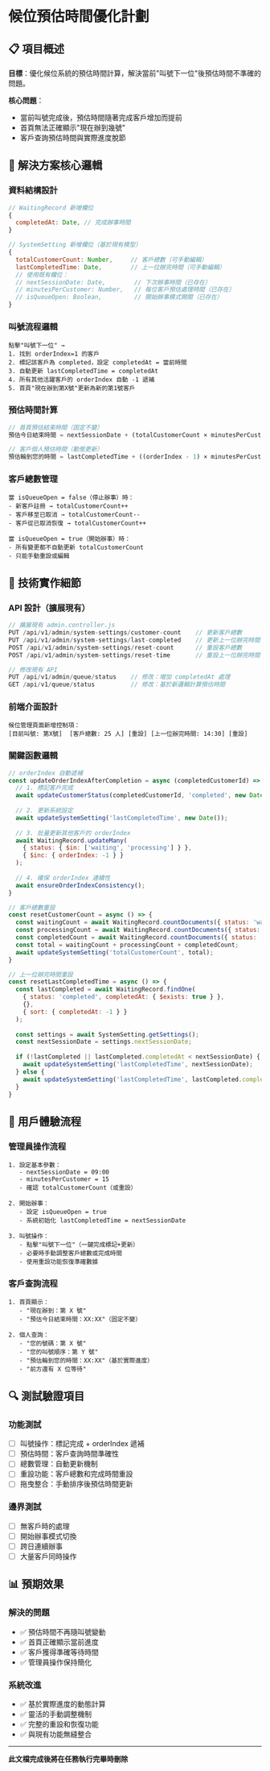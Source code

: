 # 候位預估時間優化計劃

## 📋 項目概述

**目標**：優化候位系統的預估時間計算，解決當前"叫號下一位"後預估時間不準確的問題。

**核心問題**：
- 當前叫號完成後，預估時間隨著完成客戶增加而提前
- 首頁無法正確顯示"現在辦到幾號"
- 客戶查詢預估時間與實際進度脫節

## 🎯 解決方案核心邏輯

### 資料結構設計
```javascript
// WaitingRecord 新增欄位
{
  completedAt: Date, // 完成辦事時間
}

// SystemSetting 新增欄位（基於現有模型）
{
  totalCustomerCount: Number,     // 客戶總數（可手動編輯）
  lastCompletedTime: Date,        // 上一位辦完時間（可手動編輯）
  // 使用既有欄位：
  // nextSessionDate: Date,        // 下次辦事時間（已存在）
  // minutesPerCustomer: Number,   // 每位客戶預估處理時間（已存在）
  // isQueueOpen: Boolean,         // 開始辦事模式開關（已存在）
}
```

### 叫號流程邏輯
```
點擊"叫號下一位" →
1. 找到 orderIndex=1 的客戶
2. 標記該客戶為 completed，設定 completedAt = 當前時間
3. 自動更新 lastCompletedTime = completedAt
4. 所有其他活躍客戶的 orderIndex 自動 -1 遞補
5. 首頁"現在辦到第X號"更新為新的第1號客戶
```

### 預估時間計算
```javascript
// 首頁預估結束時間（固定不變）
預估今日結束時間 = nextSessionDate + (totalCustomerCount × minutesPerCustomer)

// 客戶個人預估時間（動態更新）
預估輪到您的時間 = lastCompletedTime + ((orderIndex - 1) × minutesPerCustomer)
```

### 客戶總數管理
```
當 isQueueOpen = false（停止辦事）時：
- 新客戶註冊 → totalCustomerCount++
- 客戶移至已取消 → totalCustomerCount--
- 客戶從已取消恢復 → totalCustomerCount++

當 isQueueOpen = true（開始辦事）時：
- 所有變更都不自動更新 totalCustomerCount
- 只能手動重設或編輯
```

## 🔧 技術實作細節

### API 設計（擴展現有）
```javascript
// 擴展現有 admin.controller.js
PUT /api/v1/admin/system-settings/customer-count    // 更新客戶總數
PUT /api/v1/admin/system-settings/last-completed    // 更新上一位辦完時間
POST /api/v1/admin/system-settings/reset-count      // 重設客戶總數
POST /api/v1/admin/system-settings/reset-time       // 重設上一位辦完時間

// 修改現有 API
PUT /api/v1/admin/queue/status    // 修改：增加 completedAt 處理
GET /api/v1/queue/status          // 修改：基於新邏輯計算預估時間
```

### 前端介面設計
```
候位管理頁面新增控制項：
[目前叫號: 第X號]  [客戶總數: 25 人] [重設] [上一位辦完時間: 14:30] [重設]
```

### 關鍵函數邏輯
```javascript
// orderIndex 自動遞補
const updateOrderIndexAfterCompletion = async (completedCustomerId) => {
  // 1. 標記客戶完成
  await updateCustomerStatus(completedCustomerId, 'completed', new Date());
  
  // 2. 更新系統設定
  await updateSystemSetting('lastCompletedTime', new Date());
  
  // 3. 批量更新其他客戶的 orderIndex
  await WaitingRecord.updateMany(
    { status: { $in: ['waiting', 'processing'] } },
    { $inc: { orderIndex: -1 } }
  );
  
  // 4. 確保 orderIndex 連續性
  await ensureOrderIndexConsistency();
}

// 客戶總數重設
const resetCustomerCount = async () => {
  const waitingCount = await WaitingRecord.countDocuments({ status: 'waiting' });
  const processingCount = await WaitingRecord.countDocuments({ status: 'processing' });
  const completedCount = await WaitingRecord.countDocuments({ status: 'completed' });
  const total = waitingCount + processingCount + completedCount;
  await updateSystemSetting('totalCustomerCount', total);
}

// 上一位辦完時間重設
const resetLastCompletedTime = async () => {
  const lastCompleted = await WaitingRecord.findOne(
    { status: 'completed', completedAt: { $exists: true } },
    {},
    { sort: { completedAt: -1 } }
  );
  
  const settings = await SystemSetting.getSettings();
  const nextSessionDate = settings.nextSessionDate;
  
  if (!lastCompleted || lastCompleted.completedAt < nextSessionDate) {
    await updateSystemSetting('lastCompletedTime', nextSessionDate);
  } else {
    await updateSystemSetting('lastCompletedTime', lastCompleted.completedAt);
  }
}
```

## 📱 用戶體驗流程

### 管理員操作流程
```
1. 設定基本參數：
   - nextSessionDate = 09:00
   - minutesPerCustomer = 15
   - 確認 totalCustomerCount（或重設）

2. 開始辦事：
   - 設定 isQueueOpen = true
   - 系統初始化 lastCompletedTime = nextSessionDate

3. 叫號操作：
   - 點擊"叫號下一位"（一鍵完成標記+更新）
   - 必要時手動調整客戶總數或完成時間
   - 使用重設功能恢復準確數據
```

### 客戶查詢流程
```
1. 首頁顯示：
   - "現在辦到：第 X 號"
   - "預估今日結束時間：XX:XX"（固定不變）

2. 個人查詢：
   - "您的號碼：第 X 號"
   - "您的叫號順序：第 Y 號"
   - "預估輪到您的時間：XX:XX"（基於實際進度）
   - "前方還有 X 位等待"
```

## 🔍 測試驗證項目

### 功能測試
- [ ] 叫號操作：標記完成 + orderIndex 遞補
- [ ] 預估時間：客戶查詢時間準確性
- [ ] 總數管理：自動更新機制
- [ ] 重設功能：客戶總數和完成時間重設
- [ ] 拖曳整合：手動排序後預估時間更新

### 邊界測試
- [ ] 無客戶時的處理
- [ ] 開始辦事模式切換
- [ ] 跨日連續辦事
- [ ] 大量客戶同時操作

## 📊 預期效果

### 解決的問題
- ✅ 預估時間不再隨叫號變動
- ✅ 首頁正確顯示當前進度
- ✅ 客戶獲得準確等待時間
- ✅ 管理員操作保持簡化

### 系統改進
- ✅ 基於實際進度的動態計算
- ✅ 靈活的手動調整機制
- ✅ 完整的重設和恢復功能
- ✅ 與現有功能無縫整合

---

**此文檔完成後將在任務執行完畢時刪除**
